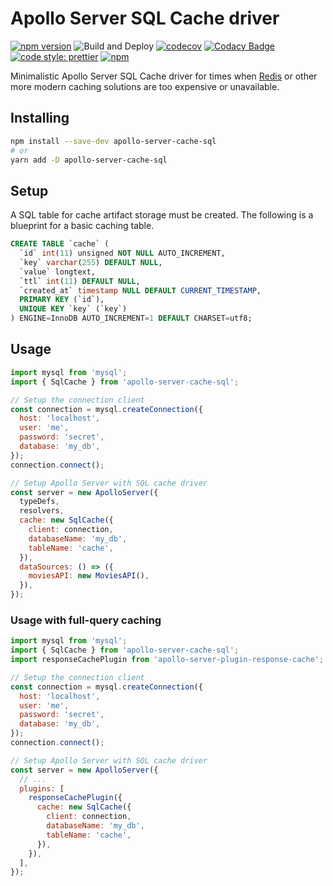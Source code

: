 # Apollo Server SQL Cache driver

[![npm version](https://badge.fury.io/js/apollo-server-cache-sql.svg)](https://badge.fury.io/js/apollo-server-cache-sql)
![Build and Deploy](https://github.com/MatissJanis/apollo-server-cache-sql/workflows/Build%20and%20Deploy/badge.svg)
[![codecov](https://codecov.io/gh/MatissJanis/apollo-server-cache-sql/branch/master/graph/badge.svg)](https://codecov.io/gh/MatissJanis/apollo-server-cache-sql)
[![Codacy Badge](https://app.codacy.com/project/badge/Grade/b26c27961c3b46df93d3cccf4bbc366e)](https://www.codacy.com/manual/matiss/apollo-server-cache-sql?utm_source=github.com&utm_medium=referral&utm_content=MatissJanis/apollo-server-cache-sql&utm_campaign=Badge_Grade)
[![code style: prettier](https://img.shields.io/badge/code_style-prettier-ff69b4.svg?style=flat-square)](https://github.com/prettier/prettier)
[![npm](https://img.shields.io/npm/l/apollo-server-cache-sql.svg)](https://www.npmjs.com/package/apollo-server-cache-sql)

Minimalistic Apollo Server SQL Cache driver for times when [Redis](https://github.com/apollographql/apollo-server/blob/master/packages/apollo-server-cache-redis) or other more modern caching solutions are too expensive or unavailable.

## Installing

```sh
npm install --save-dev apollo-server-cache-sql
# or
yarn add -D apollo-server-cache-sql
```

## Setup

A SQL table for cache artifact storage must be created. The following is a blueprint for a basic caching table.

```sql
CREATE TABLE `cache` (
  `id` int(11) unsigned NOT NULL AUTO_INCREMENT,
  `key` varchar(255) DEFAULT NULL,
  `value` longtext,
  `ttl` int(11) DEFAULT NULL,
  `created_at` timestamp NULL DEFAULT CURRENT_TIMESTAMP,
  PRIMARY KEY (`id`),
  UNIQUE KEY `key` (`key`)
) ENGINE=InnoDB AUTO_INCREMENT=1 DEFAULT CHARSET=utf8;
```

## Usage

```js
import mysql from 'mysql';
import { SqlCache } from 'apollo-server-cache-sql';

// Setup the connection client
const connection = mysql.createConnection({
  host: 'localhost',
  user: 'me',
  password: 'secret',
  database: 'my_db',
});
connection.connect();

// Setup Apollo Server with SQL cache driver
const server = new ApolloServer({
  typeDefs,
  resolvers,
  cache: new SqlCache({
    client: connection,
    databaseName: 'my_db',
    tableName: 'cache',
  }),
  dataSources: () => ({
    moviesAPI: new MoviesAPI(),
  }),
});
```

### Usage with full-query caching

```js
import mysql from 'mysql';
import { SqlCache } from 'apollo-server-cache-sql';
import responseCachePlugin from 'apollo-server-plugin-response-cache';

// Setup the connection client
const connection = mysql.createConnection({
  host: 'localhost',
  user: 'me',
  password: 'secret',
  database: 'my_db',
});
connection.connect();

// Setup Apollo Server with SQL cache driver
const server = new ApolloServer({
  // ...
  plugins: [
    responseCachePlugin({
      cache: new SqlCache({
        client: connection,
        databaseName: 'my_db',
        tableName: 'cache',
      }),
    }),
  ],
});
```
